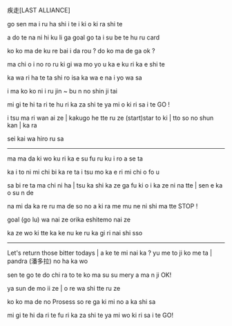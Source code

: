 疾走[LAST ALLIANCE]

go sen ma i ru ha shi i te
i ki o ki ra shi te 

a do te na ni hi ku li ga goal
go ta i su be te hu ru card

ko ko ma de ku re bai i da rou ?
do ko ma de ga ok ?

ma chi o i no ro ru ki gi wa 
mo yo u ka e ku ri ka e shi te

ka wa ri ha te ta shi ro isa 
ka wa e na i yo wa sa

i ma ko ko ni i ru jin ~
bu n no shin ji tai 

mi gi te hi ta ri te hu ri ka za shi te
ya mi o ki ri sa i te GO !

i tsu ma ri wan ai ze | kakugo he tte ru ze 
(start)star to ki | tto so no shun kan | ka ra 

sei kai wa hiro ru sa

---

ma ma da ki wo ku ri ka e su 
fu ru ku i ro a se ta 

ka i to ni mi chi bi ka re ta 
i tsu mo ka e ri mi chi o fo u

sa bi re ta ma chi ni ha | tsu ka shi ka ze ga fu ki
o i ka ze ni na tte | sen e ka o su n de 

na mi da ka re ru ma de so no a ki ra 
me mu ne ni shi ma tte STOP !

goal (go lu) wa nai ze
orika eshitemo nai ze 

ka ze wo ki tte ka ke nu ke ru
ka gi ri nai shi sso

---

Let's return those bitter todays | a ke te mi nai ka ?
yu me to ji ko me ta | pandra (潘多拉) no ha ka wo 

sen te go te do chi ra to te ko ma su su 
mery a ma n ji OK!

ya sun de mo ii ze | o re wa shi tte ru ze 

ko ko ma de no Prosess so re ga 
ki mi no a ka shi sa 

mi gi te hi da ri te fu ri ka za shi te 
ya mi wo ki ri sa i te GO! 

